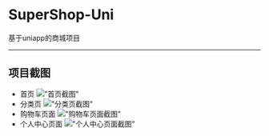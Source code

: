 # SuperShop-Uni
基于uniapp的商城项目
***
## 项目截图
- 首页
  !["首页截图"](https://images.gorojack.top/i/2024/02/21/65d5dfc9b2c32.jpg)
- 分类页
  !["分类页截图"](https://images.gorojack.top/i/2024/02/21/65d5dfc930f86.jpg)
- 购物车页面
  !["购物车页面截图"](https://images.gorojack.top/i/2024/04/02/660c0792dc6a5.jpg)
- 个人中心页面
  !["个人中心页面截图"](https://images.gorojack.top/i/2024/04/02/660c079188625.jpg)
